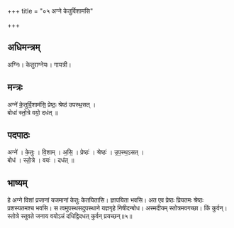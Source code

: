 +++
title = "०५ अग्ने केतुर्विशामसि"

+++
## अधिमन्त्रम्
अग्निः। केतुराग्नेयः। गायत्री।

## मन्त्रः
अग्ने॑ के॒तुर्वि॒शाम॑सि॒ प्रेष्ठः॒ श्रेष्ठ॑ उपस्थ॒सत् ।  
बोधा॑ स्तो॒त्रे वयो॒ दध॑त् ॥

## पदपाठः
अग्ने॑ । के॒तुः । वि॒शाम् । अ॒सि॒ । प्रेष्ठः॑ । श्रेष्ठः॑ । उ॒प॒स्थ॒ऽसत् ।  
बोध॑ । स्तो॒त्रे । वयः॑ । दध॑त् ॥

## भाष्यम्
हे अग्ने विशां प्रजानां यजमानां केतुः केतयितासि। ज्ञापयिता भवसि। अत एव प्रेष्ठः प्रियतमः श्रेष्ठः प्रशस्यतमश्च भवसि। स त्वमुपस्थसदुपस्थाने यज्ञगृहे निषीदन्बोध। अस्मदीयम् स्तोत्रमवगच्छा। किं कुर्वन्। स्तोत्रे स्तुवते जनाय वयोऽन्नं दधिद्विदधत् कुर्वन् प्रयच्छन्॥५॥